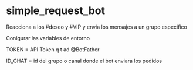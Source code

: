 # simple_request_bot
Reacciona a los #deseo y #VIP y envia los mensajes a un grupo especifico


Conigurar las variables de entorno

TOKEN = API Token q t ad @BotFather

ID_CHAT = id del grupo o canal donde el bot enviara los pedidos
